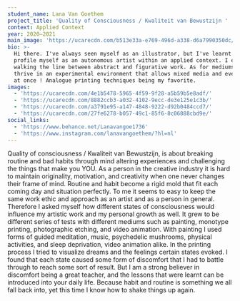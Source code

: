 ```yaml
---
student_name: Lana Van Goethem
project_title: 'Quality of Consciousness / Kwaliteit van Bewustzijn '
context: Applied Context
year: 2020—2021
main_image: 'https://ucarecdn.com/b513e33a-e769-496d-a338-d6a7990350dc/'
bio: >-
  Hi there. I've always seen myself as an illustrator, but I've learnt to
  profile myself as an autonomous artist within an applied context. I enjoy
  walking the line between abstract and figurative work. As for mediums, I
  thrive in an experimental environment that allows mixed media and everything
  at once ! Analogue printing techniques being my favorite. 
images:
  - 'https://ucarecdn.com/4e1b5478-5965-4f59-9f28-a5b59b5e8adf/'
  - 'https://ucarecdn.com/8882ccb3-a032-4102-9ecc-de3e125e1c3b/'
  - 'https://ucarecdn.com/a3791e95-a147-4848-9222-d92b0484ccd7/'
  - 'https://ucarecdn.com/27fe6278-b057-49c1-85f6-8c06888cbd9e/'
social_links:
  - 'https://www.behance.net/Lanavangoe1736'
  - 'https://www.instagram.com/lanavangoethem/?hl=nl'
---
```

Quality of consciousness / Kwaliteit van Bewustzijn, is about breaking routine and bad habits through mind altering experiences and challenging the things that make you YOU. As a person in the creative industry it is hard to maintain originality, motivation, and creativity when one never changes their frame of mind. Routine and habit become a rigid mold that fit each coming day and situation perfectly. To me it seems to easy to keep the same work ethic and approach as an artist and as a person in general. Therefore I asked myself how different states of consciousness would influence my artistic work and my personal growth as well. It grew to be different series of tests with different mediums such as painting, monotype printing, photographic etching, and video animation. With painting I used forms of guided meditation, music, psychedelic mushrooms, physical activities, and sleep deprivation, video animation alike. In the printing process I tried to visualize dreams and the feelings certain states evoked. I found that each state caused some form of discomfort that I had to battle through to reach some sort of result. But I am a strong believer in discomfort being a great teacher, and the lessons that were learnt can be introduced into your daily life. Because habit and routine is something we all fall back into, yet this time I know how to shake things up again.